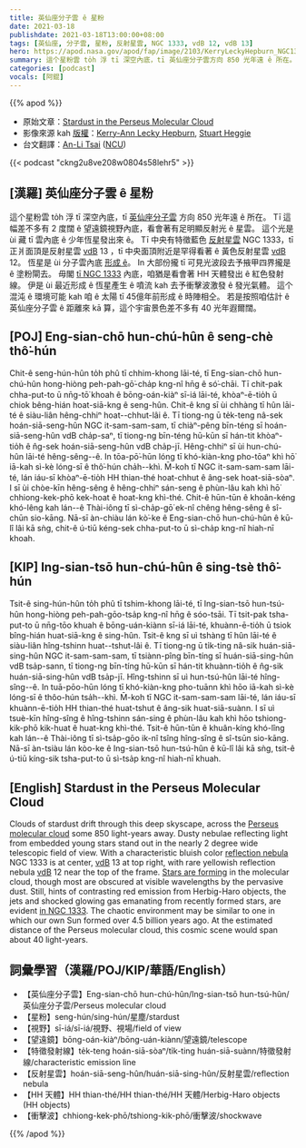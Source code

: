 ```yaml
---
title: 英仙座分子雲 ê 星粉
date: 2021-03-18
publishdate: 2021-03-18T13:00:00+08:00
tags: [英仙座, 分子雲, 星粉, 反射星雲, NGC 1333, vdB 12, vdB 13]
hero: https://apod.nasa.gov/apod/fap/image/2103/KerryLeckyHepburn_NGC1333_LRGB_SH_KLH.jpg
summary: 這个星粉雲 to̍h 浮 tī 深空內底，tī 英仙座分子雲方向 850 光年遠 ê 所在。Tī 這幅差不多有 2 度闊 ê 望遠鏡視野內底，看會著有足明顯反射光 ê 星雲，這个光是 ùi 藏 tī 雲內底 ê 少年恆星發出來 ê。
categories: [podcast]
vocals: [阿錕]
---
```


{{% apod %}}

- 原始文章：[Stardust in the Perseus Molecular Cloud](https://apod.nasa.gov/apod/ap210318.html)
- 影像來源 kah [版權][Copyright]：[Kerry-Ann Lecky Hepburn][Kerry-Ann Lecky Hepburn], [Stuart Heggie][Stuart Heggie]
- 台文翻譯：[An-Li Tsai](mailto:thianbun.taigi@gmail.com) ([NCU](https://www.astro.ncu.edu.tw))

{{< podcast "ckng2u8ve208w0804s58lehr5" >}}

## [漢羅] 英仙座分子雲 ê 星粉

這个星粉雲 to̍h 浮 tī 深空內底，tī [英仙座分子雲][Perseus molecular cloud] 方向 850 光年遠 ê 所在。
Tī 這幅差不多有 2 度闊 ê 望遠鏡視野內底，看會著有足明顯反射光 ê 星雲。
這个光是 ùi 藏 tī 雲內底 ê 少年恆星發出來 ê。
Tī 中央有特徵藍色 [反射星雲][reflection nebula] NGC 1333，tī 正爿面頂是反射星雲 [vdB][vdB] 13 ，tī 中央面頂附近是罕得看著 ê 黃色反射星雲 [vdB][vdB] 12。
恆星是 ùi 分子雲內底 [形成 ê][Stars are forming]。
In 大部份攏 tī 可見光波段去予掖甲四界攏是 ê 塗粉閘去。
毋閣 [tī NGC 1333][in NGC 1333] 內底，咱猶是看會著 HH 天體發出 ê 紅色發射線。
伊是 ùi 最近形成 ê 恆星產生 ê 噴流 kah 去予衝擊波激發 ê 發光氣體。
這个混沌 ê 環境可能 kah 咱 ê 太陽 tī 45億年前形成 ê 時陣相仝。
若是按照咱估計 ê 英仙座分子雲 ê 距離來 kā 算，這个宇宙景色差不多有 40 光年遐爾闊。

## [POJ] Eng-sian-chō hun-chú-hûn ê seng-chè thô͘-hún

Chit-ê seng-hún-hûn to̍h phû tī chhim-khong lāi-té, tī Eng-sian-chō hun-chú-hûn hong-hiòng peh-pah-gō͘-cha̍p kng-nî hn̄g ê só͘-chāi.
Tī chit-pak chha-put-to ū nn̄g-tō͘ khoah ê bōng-oán-kiàⁿ sī-iá lāi-té, khòaⁿ-ē-tio̍h ū chiok bêng-hián hoat-siā-kng ê seng-hûn. Chit-ê kng sī ùi chhàng tī hûn lāi-té ê siàu-liân hêng-chhiⁿ hoat--chhut-lâi ê.
Tī tiong-ng ū te̍k-teng nâ-sek hoán-siā-seng-hûn NGC it-sam-sam-sam, tī chiàⁿ-pêng bīn-téng sī hoán-siā-seng-hûn vdB cha̍p-saⁿ, tī tiong-ng bīn-téng hū-kūn sī hán-tit khòaⁿ-tio̍h ê n̂g-sek hoán-siā-seng-hûn vdB cha̍p-jī.
Hêng-chhiⁿ sī ùi hun-chú-hûn lāi-té hêng-sêng--ê.
In tōa-pō͘-hūn lóng tī khó-kiàn-kng pho-tōaⁿ khì hō͘ iā-kah sì-kè lóng-sī ê thô͘-hún cha̍h--khì.
M̄-koh tī NGC it-sam-sam-sam lāi-té, lán iáu-sī khòaⁿ-ē-tio̍h HH thian-thé hoat-chhut ê âng-sek hoat-siā-sòaⁿ.
I sī ùi chòe-kīn hêng-sêng ê hêng-chhiⁿ sán-seng ê phùn-lâu kah khì hō͘ chhiong-kek-phō kek-hoat ê hoat-kng khì-thé.
Chit-ê hūn-tūn ê khoân-kéng khó-lêng kah lán--ê Thài-iông tī sì-cha̍p-gō͘ ek-nî chêng hêng-sêng ê sî-chūn sio-kāng.
Nā-sī àn-chiàu lán kò͘-ke ê Eng-sian-chō hun-chú-hûn ê kū-lî lâi kā sǹg, chit-ê ú-tiū kéng-sek chha-put-to ū sì-cha̍p kng-nî hiah-nī khoah.

## [KIP] Ing-sian-tsō hun-chú-hûn ê sing-tsè thô͘-hún

Tsit-ê sing-hún-hûn to̍h phû tī tshim-khong lāi-té, tī Ing-sian-tsō hun-tsú-hûn hong-hiòng peh-pah-gōo-tsa̍p kng-nî hn̄g ê sóo-tsāi.
Tī tsit-pak tsha-put-to ū nn̄g-tōo khuah ê bōng-uán-kiànn sī-iá lāi-té, khuànn-ē-tio̍h ū tsiok bîng-hián huat-siā-kng ê sing-hûn. Tsit-ê kng sī uì tshàng tī hûn lāi-té ê siàu-liân hîng-tshinn huat--tshut-lâi ê.
Tī tiong-ng ū ti̍k-ting nâ-sik huán-siā-sing-hûn NGC it-sam-sam-sam, tī tsiànn-pîng bīn-tíng sī huán-siā-sing-hûn vdB tsa̍p-sann, tī tiong-ng bīn-tíng hū-kūn sī hán-tit khuànn-tio̍h ê n̂g-sik huán-siā-sing-hûn vdB tsa̍p-jī.
Hîng-tshinn sī uì hun-tsú-hûn lāi-té hîng-sîng--ê.
In tuā-pōo-hūn lóng tī khó-kiàn-kng pho-tuānn khì hōo iā-kah sì-kè lóng-sī ê thôo-hún tsa̍h--khì.
M̄-koh tī NGC it-sam-sam-sam lāi-té, lán iáu-sī khuànn-ē-tio̍h HH thian-thé huat-tshut ê âng-sik huat-siā-suànn.
I sī uì tsuè-kīn hîng-sîng ê hîng-tshinn sán-sing ê phùn-lâu kah khì hōo tshiong-kik-phō kik-huat ê huat-kng khì-thé.
Tsit-ê hūn-tūn ê khuân-kíng khó-lîng kah lán--ê Thài-iông tī sì-tsa̍p-gōo ik-nî tsîng hîng-sîng ê sî-tsūn sio-kāng.
Nā-sī àn-tsiàu lán kòo-ke ê Ing-sian-tsō hun-tsú-hûn ê kū-lî lâi kā sǹg, tsit-ê ú-tiū kíng-sik tsha-put-to ū sì-tsa̍p kng-nî hiah-nī khuah.

## [English] Stardust in the Perseus Molecular Cloud

Clouds of stardust drift through this deep skyscape, across the [Perseus molecular cloud][Perseus molecular cloud] some 850 light-years away. Dusty nebulae reflecting light from embedded young stars stand out in the nearly 2 degree wide telescopic field of view. With a characteristic bluish color [reflection nebula][reflection nebula] NGC 1333 is at center, [vdB][vdB] 13 at top right, with rare yellowish reflection nebula [vdB][vdB] 12 near the top of the frame. [Stars are forming][Stars are forming] in the molecular cloud, though most are obscured at visible wavelengths by the pervasive dust. Still, hints of contrasting red emission from Herbig-Haro objects, the jets and shocked glowing gas emanating from recently formed stars, are evident [in NGC 1333][in NGC 1333]. The chaotic environment may be similar to one in which our own Sun formed over 4.5 billion years ago. At the estimated distance of the Perseus molecular cloud, this cosmic scene would span about 40 light-years.

## 詞彙學習（漢羅/POJ/KIP/華語/English）

- 【英仙座分子雲】Eng-sian-chō hun-chú-hûn/Ing-sian-tsō hun-tsú-hûn/英仙座分子雲/Perseus molecular cloud
- 【星粉】seng-hún/sing-hún/星塵/stardust
- 【視野】sī-iá/sī-iá/視野、視場/field of view
- 【望遠鏡】bōng-oán-kiàⁿ/bōng-uán-kiànn/望遠鏡/telescope
- 【特徵發射線】te̍k-teng hoán-siā-sòaⁿ/ti̍k-ting huán-siā-suànn/特徵發射線/characteristic emission line
- 【反射星雲】hoán-siā-seng-hûn/huán-siā-sing-hûn/反射星雲/reflection nebula
- 【HH 天體】HH thian-thé/HH thian-thé/HH 天體/Herbig-Haro objects (HH objects)
- 【衝擊波】chhiong-kek-phō/tshiong-kik-phō/衝擊波/shockwave


{{% /apod %}}

[Copyright]: https://apod.nasa.gov/apod/fap/lib/about_apod.html#srapply
[Kerry-Ann Lecky Hepburn]: http://www.weatherandsky.com
[Stuart Heggie]: http://www.stuartheggie.com
[Perseus molecular cloud]: https://en.wikipedia.org/wiki/Perseus_molecular_cloud#/media/File:PerseusCloudMap.png
[reflection nebula]: http://astronomy.swin.edu.au/cms/astro/cosmos/R/Reflection+Nebula
[vdB]: https://apod.nasa.gov/apod/ap121026.html
[Stars are forming]: https://arxiv.org/abs/astro-ph/0602089
[in NGC 1333]: http://www.spitzer.caltech.edu/images/1523-ssc2005-24a1-NGC-1333-in-the-Infrared
